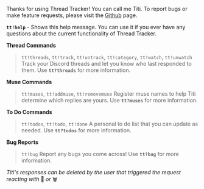 Thanks for using Thread Tracker! You can call me Titi. To report bugs or make feature requests, please visit the [Github](https://github.com/vexx32/thread-tracker) page.

**`tt!help`** - Shows this help message. You can use it if you ever have any questions about the current functionality of Thread Tracker.

__**Thread Commands**__
> `tt!threads`, `tt!track`, `tt!untrack`, `tt!category`, `tt!watch`, `tt!unwatch`
> Track your Discord threads and let you know who last responded to them. Use **`tt?threads`** for more information.

__**Muse Commands**__
> `tt!muses`, `tt!addmuse`, `tt!removemuse`
> Register muse names to help Titi determine which replies are yours. Use **`tt?muses`** for more information.

__**To Do Commands**__
> `tt!todos`, `tt!todo`, `tt!done`
> A personal to do list that you can update as needed. Use **`tt?todos`** for more information.

__**Bug Reports**__
> `tt!bug`
> Report any bugs you come across! Use **`tt?bug`** for more information.

_Titi's responses can be deleted by the user that triggered the request reacting with_ :no_entry_sign: _or_ :wastebasket:
